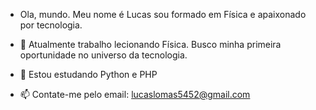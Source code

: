 - Ola, mundo. Meu nome é Lucas sou formado em Física e apaixonado por tecnologia.

- 🔭 Atualmente trabalho lecionando Física. Busco minha primeira oportunidade no universo da tecnologia.
- 🌱 Estou estudando Python e PHP
- 📫 Contate-me pelo email: lucaslomas5452@gmail.com
